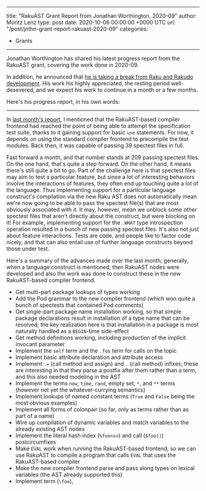 
---
title: "RakuAST Grant Report from Jonathan Worthington, 2020-09"
author: Moritz Lenz
type: post
date: 2020-10-06 00:00:00 +0000 UTC
url: "/post/jnthn-grant-report-rakuast-2020-09"
categories:
 - Grants

---

Jonathan Worthington has shared his latest progress report from the RakuAST grant, covering the work done in 2020-09.

In addition, he announced that [he is taking a break from Raku and Rakudo development](https://6guts.wordpress.com/2020/10/05/taking-a-break-from-raku-core-development/). His work his highly appreciated, the resting period well-desevered, and we expect his work to continue in a month or a few months.

Here's his progress report, in his own words:

---

In [last month's report](https://news.perlfoundation.org/post/grant-report-jonathan-worthington-rakuast-2020-08), I mentioned
that the RakuAST-based compiler frontend had reached the point of being able to attempt the specification test suite, thanks
to it gaining support for basic `use` statements. For now, it depends on using the standard compiler frontend to precompile the test modules. Back then, it was capable of passing 39 spectest files in full.

Fast forward a month, and that number stands at 209 passing spectest files. On the one hand, that's quite a step forward.
On the other hand, it means there's still quite a bit to go. Part of the challenge here is that spectest files may aim to
test a particular feature, but since a lot of interesting behaviors involve the interactions of features, they often end
up touching quite a lot of the language. Thus implementing support for a particular language construct's compilation via
the new Raku AST does not automatically mean we're now going to be able to pass the spectest file(s) that are most
obviously associated with it. It may, however, mean we unblock some other spectest files that aren't directly about the
construct, but were blocking on it! For example, implementing support for the `.WHAT` type introspection operation resulted in a bunch of new passing spectest files. It's also not just about feature interactions. Tests are code, and people like to factor
code nicely, and that can also entail use of further language constructs beyond those under test.

Here's a summary of the advances made over the last month; generally, when a language construct is mentioned, then RakuAST nodes were developed and also the work was done to construct these in the new RakuAST-based compiler frontend.

* Get multi-part package lookups of types working
* Add the Pod grammar to the new compiler frontend (which won quite a bunch of spectests that contained Pod comments)
* Get single-part package name installation working, so that simple package declarations result in installation of a type name that can be resolved; the key realization here is that installation in a package is most naturally handled as a `BEGIN`-time side-effect
* Get method definitions working, including production of the implicit invocant parameter
* Implement the `self` term and the `.foo` term for calls on the topic
* Implement basic attribute declaration and attribute access
* Implement `.=` (call method and assign) and `.` (call method) infixes; these are interesting in that they parse a postfix after them rather than a term, and this also needed modeling in the AST
* Implement the terms `now`, `time`, `rand`, empty set, `*`, and `**` terms (however not yet the whatever-currying semantics)
* Implement lookups of named constant terms (`True` and `False` being the most obvious examples)
* Implement all forms of colonpair (so far, only as terms rather than as part of a name)
* Wire up compilation of dynamic variables and match variables to the already existing AST nodes
* Implement the literal hash index (`%foo<x>`) and call (`$foo()`) postcircumfixes
* Make `EVAL` work when running the RakuAST-based frontend, so we can use RakuAST to compile a program that calls `EVAL` that uses the RakuAST-based compiler
* Make the new compiler frontend parse and pass along types on lexical variables (the AST already supported this)
* Implement term (`\foo`), 